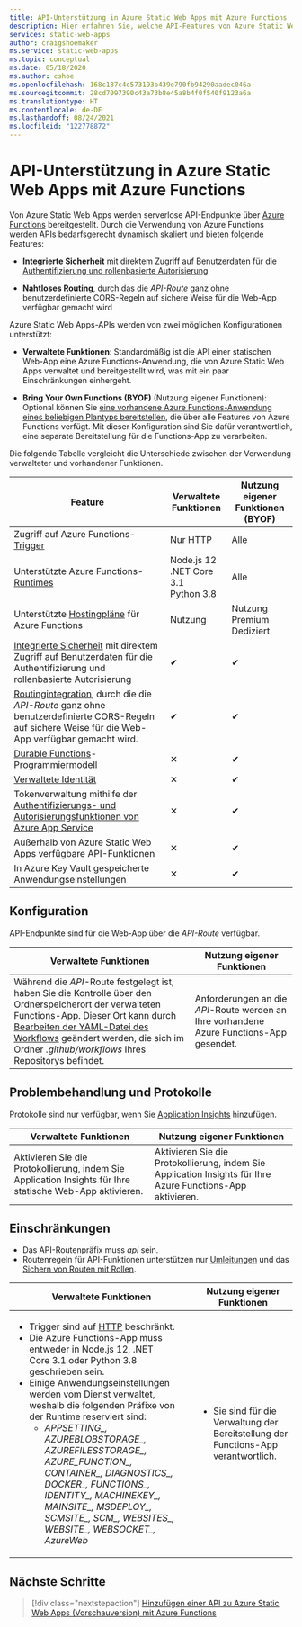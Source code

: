 ```yaml
---
title: API-Unterstützung in Azure Static Web Apps mit Azure Functions
description: Hier erfahren Sie, welche API-Features von Azure Static Web Apps unterstützt werden.
services: static-web-apps
author: craigshoemaker
ms.service: static-web-apps
ms.topic: conceptual
ms.date: 05/18/2020
ms.author: cshoe
ms.openlocfilehash: 168c187c4e573193b439e790fb94290aadec046a
ms.sourcegitcommit: 28cd7097390c43a73b8e45a8b4f0f540f9123a6a
ms.translationtype: HT
ms.contentlocale: de-DE
ms.lasthandoff: 08/24/2021
ms.locfileid: "122778872"
---
```

# <a name="api-support-in-azure-static-web-apps-with-azure-functions"></a>API-Unterstützung in Azure Static Web Apps mit Azure Functions

Von Azure Static Web Apps werden serverlose API-Endpunkte über [Azure Functions](../azure-functions/functions-overview.md) bereitgestellt. Durch die Verwendung von Azure Functions werden APIs bedarfsgerecht dynamisch skaliert und bieten folgende Features:

- **Integrierte Sicherheit** mit direktem Zugriff auf Benutzerdaten für die [Authentifizierung und rollenbasierte Autorisierung](user-information.md)

- **Nahtloses Routing**, durch das die _API-Route_ ganz ohne benutzerdefinierte CORS-Regeln auf sichere Weise für die Web-App verfügbar gemacht wird

Azure Static Web Apps-APIs werden von zwei möglichen Konfigurationen unterstützt:

- **Verwaltete Funktionen**: Standardmäßig ist die API einer statischen Web-App eine Azure Functions-Anwendung, die von Azure Static Web Apps verwaltet und bereitgestellt wird, was mit ein paar Einschränkungen einhergeht.

- **Bring Your Own Functions (BYOF)** (Nutzung eigener Funktionen): Optional können Sie [eine vorhandene Azure Functions-Anwendung eines beliebigen Plantyps bereitstellen](functions-bring-your-own.md), die über alle Features von Azure Functions verfügt. Mit dieser Konfiguration sind Sie dafür verantwortlich, eine separate Bereitstellung für die Functions-App zu verarbeiten.

Die folgende Tabelle vergleicht die Unterschiede zwischen der Verwendung verwalteter und vorhandener Funktionen.

| Feature | Verwaltete Funktionen | Nutzung eigener Funktionen (BYOF) |
| --- | --- | --- |
| Zugriff auf Azure Functions-[Trigger](../azure-functions/functions-triggers-bindings.md#supported-bindings) | Nur HTTP | Alle |
| Unterstützte Azure Functions-[Runtimes](../azure-functions/supported-languages.md#languages-by-runtime-version) | Node.js 12<br>.NET Core 3.1<br>Python 3.8 | Alle |
| Unterstützte [Hostingpläne](../azure-functions/functions-scale.md) für Azure Functions | Nutzung | Nutzung<br>Premium<br>Dediziert |
| [Integrierte Sicherheit](user-information.md) mit direktem Zugriff auf Benutzerdaten für die Authentifizierung und rollenbasierte Autorisierung | ✔ | ✔ |
| [Routingintegration](./configuration.md?#routes), durch die die _API-Route_ ganz ohne benutzerdefinierte CORS-Regeln auf sichere Weise für die Web-App verfügbar gemacht wird. | ✔ | ✔ |
| [Durable Functions](../azure-functions/durable/durable-functions-overview.md)-Programmiermodell | ✕ | ✔ |
| [Verwaltete Identität](../app-service/overview-managed-identity.md) | ✕ | ✔ |
| Tokenverwaltung mithilfe der [Authentifizierungs- und Autorisierungsfunktionen von Azure App Service](../app-service/configure-authentication-provider-aad.md) | ✕ | ✔ |
| Außerhalb von Azure Static Web Apps verfügbare API-Funktionen | ✕ | ✔ |
| In Azure Key Vault gespeicherte Anwendungseinstellungen | ✕ | ✔ |

## <a name="configuration"></a>Konfiguration

API-Endpunkte sind für die Web-App über die _API-Route_ verfügbar.

| Verwaltete Funktionen | Nutzung eigener Funktionen |
| --- | --- |
| Während die _API_-Route festgelegt ist, haben Sie die Kontrolle über den Ordnerspeicherort der verwalteten Functions-App. Dieser Ort kann durch [Bearbeiten der YAML-Datei des Workflows](github-actions-workflow.md#build-and-deploy) geändert werden, die sich im Ordner _.github/workflows_ Ihres Repositorys befindet. | Anforderungen an die _API_-Route werden an Ihre vorhandene Azure Functions-App gesendet. |

## <a name="troubleshooting-and-logs"></a>Problembehandlung und Protokolle

Protokolle sind nur verfügbar, wenn Sie [Application Insights](monitor.md) hinzufügen.

| Verwaltete Funktionen | Nutzung eigener Funktionen |
| --- | --- |
| Aktivieren Sie die Protokollierung, indem Sie Application Insights für Ihre statische Web-App aktivieren. | Aktivieren Sie die Protokollierung, indem Sie Application Insights für Ihre Azure Functions-App aktivieren. |

## <a name="constraints"></a>Einschränkungen

- Das API-Routenpräfix muss _api_ sein.
- Routenregeln für API-Funktionen unterstützen nur [Umleitungen](configuration.md#defining-routes) und das [Sichern von Routen mit Rollen](configuration.md#securing-routes-with-roles).

| Verwaltete Funktionen | Nutzung eigener Funktionen |
| --- | --- |
| <ul><li>Trigger sind auf [HTTP](../azure-functions/functions-bindings-http-webhook.md) beschränkt.</li><li>Die Azure Functions-App muss entweder in Node.js 12, .NET Core 3.1 oder Python 3.8 geschrieben sein.</li><li>Einige Anwendungseinstellungen werden vom Dienst verwaltet, weshalb die folgenden Präfixe von der Runtime reserviert sind:<ul><li>*APPSETTING\_, AZUREBLOBSTORAGE\_, AZUREFILESSTORAGE\_, AZURE_FUNCTION\_, CONTAINER\_, DIAGNOSTICS\_, DOCKER\_, FUNCTIONS\_, IDENTITY\_, MACHINEKEY\_, MAINSITE\_, MSDEPLOY\_, SCMSITE\_, SCM\_, WEBSITES\_, WEBSITE\_, WEBSOCKET\_, AzureWeb*</li></ul></li></ul> | <ul><li>Sie sind für die Verwaltung der Bereitstellung der Functions-App verantwortlich.</li></ul> |

## <a name="next-steps"></a>Nächste Schritte

> [!div class="nextstepaction"]
> [Hinzufügen einer API zu Azure Static Web Apps (Vorschauversion) mit Azure Functions](add-api.md)
